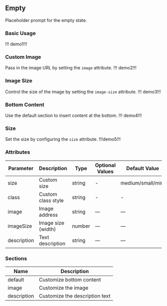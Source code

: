 ## Empty

Placeholder prompt for the empty state.

### Basic Usage

!!! demo1!!!

### Custom Image

Pass in the image URL by setting the `image` attribute.
!!! demo2!!!

### Image Size

Control the size of the image by setting the `image-size` attribute.
!!! demo3!!!

### Bottom Content

Use the default section to insert content at the bottom.
!!! demo4!!!

### Size

Set the size by configuring the `size` attribute.
!!!demo5!!!

### Attributes

| Parameter   | Description        | Type   | Optional Values | Default Value     |
| ----------- | ------------------ | ------ | --------------- | ----------------- |
| size        | Custom size        | string | -               | medium/small/mini |
| class       | Custom class style | string | -               | -                 |
| image       | Image address      | string | —               | —                 |
| imageSize   | Image size (width) | number | —               | —                 |
| description | Text description   | string | —               | —                 |

### Sections

| Name        | Description                    |
| ----------- | ------------------------------ |
| default     | Customize bottom content       |
| image       | Customize the image            |
| description | Customize the description text |
